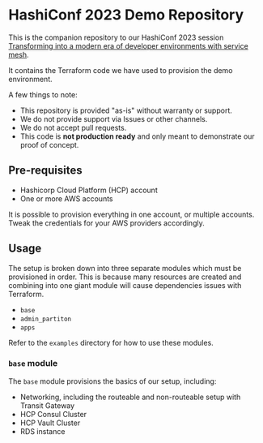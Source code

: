 # HashiConf 2023 Demo Repository

This is the companion repository to our HashiConf 2023 session
[Transforming into a modern era of developer environments with service mesh](https://hashiconf.com/2023/sessions/san-francisco/transforming-into-a-modern-era-of-developer-environments-with-service-mesh).

It contains the Terraform code we have used to provision the demo environment.

A few things to note:

- This repository is provided "as-is" without warranty or support.
- We do not provide support via Issues or other channels.
- We do not accept pull requests.
- This code is **not production ready** and only meant to demonstrate our proof of concept.

## Pre-requisites

- Hashicorp Cloud Platform (HCP) account
- One or more AWS accounts

It is possible to provision everything in one account, or multiple accounts. Tweak the credentials
for your AWS providers accordingly.

## Usage

The setup is broken down into three separate modules which must be provisioned in order. This is
because many resources are created and combining into one giant module will cause dependencies
issues with Terraform.

- `base`
- `admin_partiton`
- `apps`

Refer to the `examples` directory for how to use these modules.

### `base` module

The `base` module provisions the basics of our setup, including:

- Networking, including the routeable and non-routeable setup with Transit Gateway
- HCP Consul Cluster
- HCP Vault Cluster
- RDS instance

